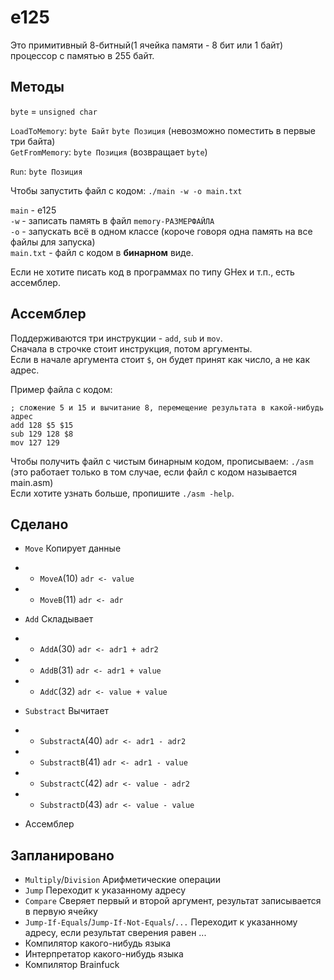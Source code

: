 # e125

Это примитивный 8-битный(1 ячейка памяти - 8 бит или 1 байт) процессор с памятью в 255 байт.

## Методы

`byte` = `unsigned char`

`LoadToMemory`: `byte Байт` `byte Позиция` (невозможно поместить в первые три байта)  
`GetFromMemory`: `byte Позиция` (возвращает `byte`)

`Run`: `byte Позиция`



Чтобы запустить файл с кодом: `./main -w -o main.txt`

`main` - e125  
`-w` - записать память в файл `memory-РАЗМЕРФАЙЛА`  
`-o` - запускать всё в одном классе (короче говоря одна память на все файлы для запуска)  
`main.txt` - файл с кодом в **бинарном** виде.



Если не хотите писать код в программах по типу GHex и т.п., есть ассемблер.

## Ассемблер

Поддерживаются три инструкции - `add`, `sub` и `mov`.  
Сначала в строчке стоит инструкция, потом аргументы.  
Если в начале аргумента стоит `$`, он будет принят как число, а не как адрес.  

Пример файла с кодом:
```
; сложение 5 и 15 и вычитание 8, перемещение результата в какой-нибудь адрес
add 128 $5 $15
sub 129 128 $8
mov 127 129
```

Чтобы получить файл с чистым бинарным кодом, прописываем: `./asm` (это работает только в том случае, если файл с кодом называется main.asm)  
Если хотите узнать больше, пропишите `./asm -help`.  

## Сделано

- `Move` Копирует данные
- - `MoveA`(10) `adr <- value`
- - `MoveB`(11) `adr <- adr`

- `Add` Складывает
- - `AddA`(30) `adr <- adr1 + adr2`
- - `AddB`(31) `adr <- adr1 + value`
- - `AddC`(32) `adr <- value + value`

- `Substract` Вычитает
- - `SubstractA`(40) `adr <- adr1 - adr2`
- - `SubstractB`(41) `adr <- adr1 - value`
- - `SubstractC`(42) `adr <- value - adr2`
- - `SubstractD`(43) `adr <- value - value`
- Ассемблер

## Запланировано

- `Multiply`/`Division` Арифметические операции
- `Jump` Переходит к указанному адресу
- `Compare` Сверяет первый и второй аргумент, результат записывается в первую ячейку
- `Jump-If-Equals`/`Jump-If-Not-Equals`/`...` Переходит к указанному адресу, если результат сверения равен ...
- Компилятор какого-нибудь языка
- Интерпретатор какого-нибудь языка
- Компилятор Brainfuck